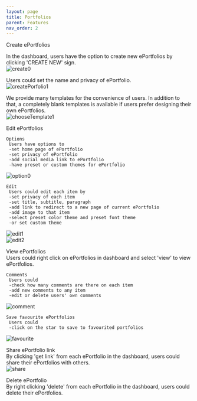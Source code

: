 ```yaml
---
layout: page
title: Portfolios
parent: Features
nav_order: 2
---
```


Create ePortfolios                
     
                   
In the dashboard, users have the option to create new ePortfolios by clicking 'CREATE NEW' sign.                              
![create0](../img/create0.PNG)                     
                                    

                                            
Users could set the name and privacy of ePortfolio.                           
![createPorfolio1](../img/createPorfolio1.PNG)                    
                                                

                                            
We provide many templates for the convenience of users. In addition to that, a completely blank templates is available if users prefer designing their own ePortfolios.                            
![chooseTemplate1](../img/chooseTemplate1.PNG)                                                       

                                                  
                                                      
                                                   
Edit ePortfolios                                  

    Options
     Users have options to      
     -set home page of ePortfolio       
     -set privacy of ePortfolio         
     -add social media link to ePortfolio       
     -have preset or custom themes for ePortfolio
                                                      
![option0](../img/option0.PNG)                         
                                          


    Edit
     Users could edit each item by     
     -set privacy of each item          
     -set title, subtitle, paragraph             
     -add link to redirect to a new page of current ePortfolio              
     -add image to that item        
     -select preset color theme and preset font theme      
     -or set custom theme                
                                                        
![edit1](../img/edit1.PNG)                                    
![edit2](../img/edit2.PNG)                                     
                                                          
                                                      
                                                                                                     
                                                     
View ePortfolios                                        
Users could right click on ePortfolios in dashboard and select 'view' to view ePortfolios.                           

    Comments
     Users could          
     -check how many comments are there on each item       
     -add new comments to any item         
     -edit or delete users' own comments     
                                                   
![comment](../img/comment.jpg)                    


    Save favourite ePortfolios
     Users could          
     -click on the star to save to favourited portfolios
                                               
![favourite](../img/favourite.PNG)
                                                   
                                                     
                                                           
                                                        
Share ePortfolio link                                  
By clicking 'get link' from each ePortfolio in the dashboard, users could share their ePortfolios with others.            
![share](../img/share.PNG)                     
                                                        
                                            

Delete ePortfolio                                  
By right clicking 'delete' from each ePortfolio in the dashboard, users could delete their ePortfolios.      

